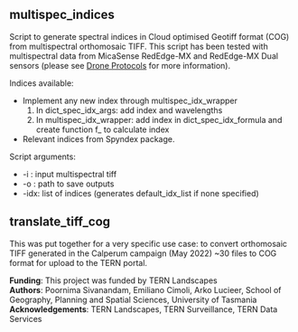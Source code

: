 ## multispec_indices
Script to generate spectral indices in Cloud optimised Geotiff format (COG) from multispectral orthomosaic TIFF. This script has been tested with multispectral data from MicaSense RedEdge-MX and RedEdge-MX Dual sensors (please see [Drone Protocols](https://www.tern.org.au/field-survey-apps-and-protocols/) for more information). 

Indices available:
   * Implement any new index through multispec_idx_wrapper
       1. In dict_spec_idx_args: add index and wavelengths
       2. In multispec_idx_wrapper: add index in dict_spec_idx_formula and create function f_<index> to calculate index
   * Relevant indices from Spyndex package. 
    
Script arguments:
   * -i : input multispectral tiff
   *  -o : path to save outputs
   * -idx: list of indices (generates default_idx_list if none specified)

## translate_tiff_cog
This was put together for a very specific use case: to convert orthomosaic TIFF generated in the Calperum campaign (May 2022) ~30 files to COG format for upload to the TERN portal.


**Funding**: This project was funded by TERN Landscapes  
**Authors**: Poornima Sivanandam, Emiliano Cimoli, Arko Lucieer, School of Geography, Planning and Spatial Sciences, University of Tasmania  
**Acknowledgements**: TERN Landscapes, TERN Surveillance, TERN Data Services
